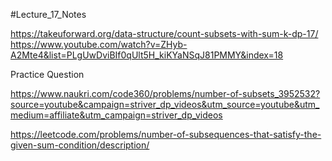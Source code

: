 #Lecture_17_Notes

https://takeuforward.org/data-structure/count-subsets-with-sum-k-dp-17/
https://www.youtube.com/watch?v=ZHyb-A2Mte4&list=PLgUwDviBIf0qUlt5H_kiKYaNSqJ81PMMY&index=18

Practice Question 

https://www.naukri.com/code360/problems/number-of-subsets_3952532?source=youtube&campaign=striver_dp_videos&utm_source=youtube&utm_medium=affiliate&utm_campaign=striver_dp_videos

https://leetcode.com/problems/number-of-subsequences-that-satisfy-the-given-sum-condition/description/

